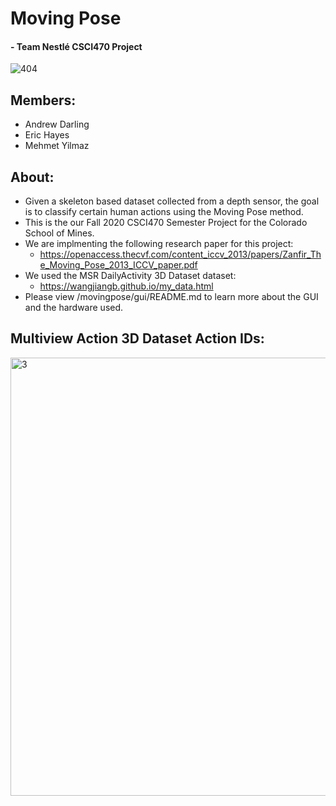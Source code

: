 # Moving Pose
#### - Team Nestlé CSCI470 Project

![404](https://user-images.githubusercontent.com/15916367/100955370-a8d1d600-34d3-11eb-96f8-fdf94ea4b402.png)

## Members:
- Andrew Darling
- Eric Hayes
- Mehmet Yilmaz

## About:
- Given a skeleton based dataset collected from a depth sensor, the goal is to classify certain human actions using the Moving Pose method. 
- This is the our Fall 2020 CSCI470 Semester Project for the Colorado School of Mines.
- We are implmenting the following research paper for this project:
  - https://openaccess.thecvf.com/content_iccv_2013/papers/Zanfir_The_Moving_Pose_2013_ICCV_paper.pdf
- We used the MSR DailyActivity 3D Dataset dataset:
  - https://wangjiangb.github.io/my_data.html
- Please view /movingpose/gui/README.md to learn more about the GUI and the hardware used.

## Multiview Action 3D Dataset Action IDs:
<img width="701" alt="3" src="https://user-images.githubusercontent.com/15916367/85251734-4bf7cd00-b417-11ea-8003-de9340da3c0c.png">

